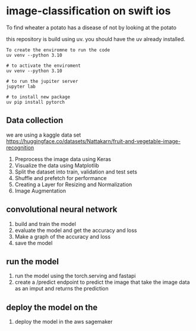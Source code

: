 #  image-classification on swift ios

To find wheater a potato has a disease of  not by looking at the potato

this repository is build using uv. you should have the uv already installed.

```
To create the enviromne to run the code
uv venv --python 3.10

# to activate the enviroment
uv venv --python 3.10

# to run the jupiter server
jupyter lab

# to install new package
uv pip install pytorch
```




## Data collection

we are using a kaggle data set https://huggingface.co/datasets/Nattakarn/fruit-and-vegetable-image-recognition

1. Preprocess the image data using Keras
2. Visualize the data using Matplotlib
3. Split the dataset into train, validation and test sets
4. Shuffle and prefetch for performance
5. Creating a Layer for Resizing and Normalization
6. Image Augmentation


## convolutional neural network

1. build and train the model
2. evaluate the model and get the accuracy and loss
3. Make a graph of the accuracy and loss
4. save the model


## run the model
1. run the model using the torch.serving and fastapi
2. create a /predict endpoint to predict the image that take the image data as an imput and returns the prediction

## deploy the model on the 
1. deploy the model in the aws sagemaker






